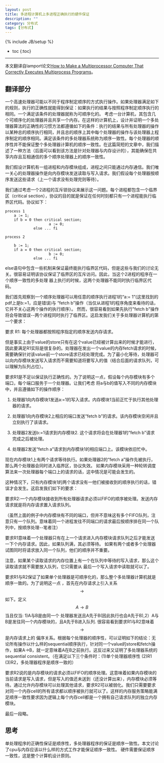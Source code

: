 ```yaml
---
layout: post
title: 多进程计算机上多进程正确执行的硬件保证
description: ""
category: 分布式
tags: [分布式]
---
```

{% include JB/setup %}

* toc
{:toc}

<hr />

本文翻译自lamport论文[How to Make a Multiprocessor Computer That Correctly Executes Multiprocess Programs][0]。

## 翻译部分

一个高速处理器可能以不同于程序制定顺序的方式执行操作。如果处理器满足如下的规则，执行的正确性就能得到保证：如果执行的结果与按照程序制定顺序执行的相同。一个满足该条件的处理器就称为可顺序化的。
考虑一台计算机，其包含几个可顺序化的处理器并且共享一个内存。在这样的计算机上，设计并证明一个多处理器算法的正确性的习惯方法都遵循如下的条件：执行的结果与所有处理器的操作以某种总的顺序执行相同，并且总的顺序上其中每个处理器的操作与该处理器上程序制定的顺序相同。满足该条件的多处理器系统称为顺序一致性。每个处理器的顺序性并不能保证整个多处理器计算机的顺序一致性。在这篇简短的文章中，我们描述了一种方法（后面可以看到该方法是针对处理器与内存设计的），其能确保在共享内存且互相通信的多个顺序处理器上的顺序一致性。

我们假设计算机有一组进程和内存模块组成，进程之间只能通过内存通信。我们唯一关心的处理器操作是向内存模块发送读取与写入请求。我们假设每个处理器按顺序发送这些请求（上一个请求没有处理完则等待）。

我们通过考虑一个2进程的互斥锁协议来展示这一问题。每个进程都包含一个临界区（critical section），协议的目的就是保证在任何时刻都只有一个进程能执行临界区代码。协议如下：

```
process 1
	a := 1;
	if b = 0 then critical section;
					a := 0;
			 else ... fi

process 2

	b := 1;
	if a = 0 then critical section;
					b := 0;
			 else ... fi
```

else语句中包含一些机制来保证最终能执行临界区代码，但是这些与我们的讨论无关。很容易证明该协议保证了临界区的互斥访问。因此，当这个2进程的程序在一个顺序一致性的多处理
器上执行的时候，这两个处理器不能同时执行临界区代码。

我们首先观察到一个顺序处理器可以用任意的顺序执行进程1的“a:= 1”(这里找到的pdf上是b:=1，应是错误)与 “fetch b"操作（当仅从进程1的程序角度来看待的话，它并不关心这两个操作的执行顺序）。
然而，很容易看到如果先执行"fetch b"操作将会导致错误--两个进程同时执行了临界区。这启发我们关于多处理器计算机的第一个要求：

要求 R1: 每个处理器都按照程序指定的顺序发送内存请求。

但是事实上由于value的store只有在这个value已经被计算出来的时候才能进行，因此要满足R1实际是很复杂的。处理器在发出一个value的内存fetch请求的时候，需要确保针对该value前一个store请求已经处理完成。为了最小化等待，处理器可以向内存模块发送写入请求而不需要知道将要写入的值（结合后面的请求队列，可以理解为队列占位）。

要求R1是不足以保证执行正确性的。为了说明这一点，假设每个内存模块有多个端口，每个端口服务于一个处理器。让我们考虑
将a与b的值写入不同的内存模块中，并且遵循如下的操作顺序：

1. 处理器1向内存模块1发送a:=1的写入请求。内存模块1当前正忙于执行其他处理器的请求。

2. 处理器1向内存模块2上相应的端口发送“fetch b”的请求。该内存模块空闲并且立刻执行了该请求。

3. 处理器2发送b:=1请求到内存模块2. 这个请求将会在处理器1的“fetch b”请求完成之后被处理。

4. 处理器2发送“fetch a”请求到内存模块1的相应端口上。该模块依旧忙中。

现在内存模块1上有两个请求等待执行。如果处理器2的“fetch a”操作先被执行，那么两个处理器会同时进入临界区，协议失效。
如果内存模块采用一种轮转调度算法来一次处理器每个端口上的请求的话，这中情况是可能会发生的。

这种情况下，只有内存模块1的两个请求没有一他们被接收到的顺序执行的话，错误才会发生。这启发我们如下的要求：

要求R2:一个内存模块接收到所有处理器请求必须以FIFO的顺序被处理。发送内存请求就是将内存请求置入请求队列。

（虽然上面的例子中内存模块有不同的端口，但并不意味这有多个FIFO队列，注意只有一个队列。意味着同一个进程发往不同端口的请求最后按顺序排在同一个队列中，按顺序处理--笔者注）

要求R1意味着一个处理器只有在上一个请求进入内存模块请求队列之后才能发送一下个内存请求。因此，如果队列满，其必须等待。
如果有两个或者多个处理器试图同时将请求放入同一个队列，他们的顺序并不重要。

注意，如果某个读取请求的内存位置上有一个在队列中等待的写入请求，那么这个读取请求就不需要放入队列，它只需要从
最后一个写入请求中读取就可以了。

要求R1与R2保证了如果单个处理器是可顺序化的，那么整个多处理器计算机就是顺序一致的。为了说明这一点
，首先在内存请求上引入关系$$\rightarrow$$如下。定义$$A \rightarrow B$$当且仅当: 1)A与B是由同一个
处理器发送且A先于B(因此执行也会A先于B),2）A与B是发往同一个内存模块的，且A先于B进入队列. 很容易看到要求R1与R2意味着$$\rightarrow$$是内存请求上的
偏序关系。根据每个处理器的顺序性，可以证明如下的结论：无论所有操作以什么样的sequential顺序执行，针对同一个value的store和fetch操作，如果A->B，就一定意味着A在B之前执行。这反过来又证明了多处理器系统的sequential consistent。（在满足以下三个条件时：(1)单个处理器顺序性 (2)R1 (3)R2，多处理器程序是顺序一致的）

要求R2说的是内存模块的请求必须以FIFO的顺序处理。这意味着如果内存模块的当前请求是写入请求，但是写入的值还未送到（还没计算出来），内存模块必须等待。通过允许内存模块可以处理其他请求，要求R2可以被弱化。我们只需要要求对同一个内存cell的所有请求都以顺序被执行就可以了。这样的内存服务策略能满足顺序一致性要求因为逻辑上每个内存cell都是一个拥有自己请求队列的独立内存模块。

最后一段略。


## 思考

单处理程序的正确性保证是顺序性，多处理器程序的保证是顺序一致性。本文讨论了cpu与内存应该以什么样的方式工作才能保证顺序一致性。
硬件需要保证顺序一致性，这是整个计算机设计原则。

[0]:http://lamport.azurewebsites.net/pubs/pubs.html#multis